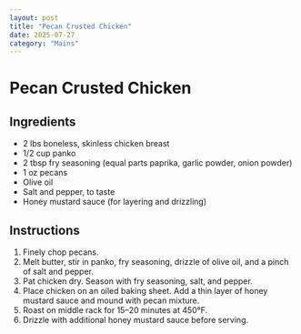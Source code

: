 ```yaml
---
layout: post
title: "Pecan Crusted Chicken"
date: 2025-07-27
category: "Mains"
---
```


# Pecan Crusted Chicken

## Ingredients
- 2 lbs boneless, skinless chicken breast
- 1/2 cup panko
- 2 tbsp fry seasoning (equal parts paprika, garlic powder, onion powder)
- 1 oz pecans
- Olive oil
- Salt and pepper, to taste
- Honey mustard sauce (for layering and drizzling)

## Instructions
1. Finely chop pecans.
2. Melt butter, stir in panko, fry seasoning, drizzle of olive oil, and a pinch of salt and pepper.
3. Pat chicken dry. Season with fry seasoning, salt, and pepper.
4. Place chicken on an oiled baking sheet. Add a thin layer of honey mustard sauce and mound with pecan mixture.
5. Roast on middle rack for 15–20 minutes at 450°F.
6. Drizzle with additional honey mustard sauce before serving.

